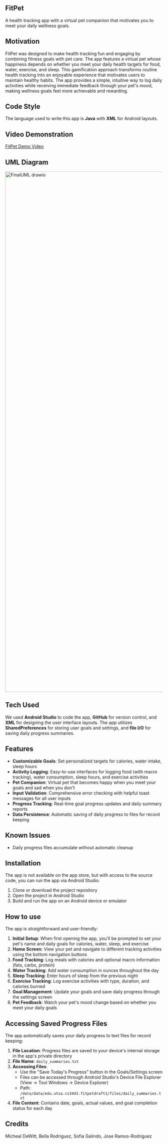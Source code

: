 ## **FitPet**
A health tracking app with a virtual pet companion that motivates you to meet your daily wellness goals.

## **Motivation**
FitPet was designed to make health tracking fun and engaging by combining fitness goals with pet care. The app features a virtual pet whose happiness depends on whether you meet your daily health targets for food, water, exercise, and sleep. This gamification approach transforms routine health tracking into an enjoyable experience that motivates users to maintain healthy habits. The app provides a simple, intuitive way to log daily activities while receiving immediate feedback through your pet's mood, making wellness goals feel more achievable and rewarding.

## **Code Style**
The language used to write this app is **Java** with **XML** for Android layouts.

## **Video Demonstration**
[FitPet Demo Video](https://drive.google.com/file/d/1reRHDCmxa8x4iSiomtjS7YasO9vgiE9w/view?usp=sharing)

## **UML Diagram**
<img width="2161" height="1661" alt="FinalUML drawio" src="https://github.com/user-attachments/assets/f4d84b87-ea11-4804-b0a5-8daab9f2891b" />


## **Tech Used**
We used **Android Studio** to code the app, **GitHub** for version control, and **XML** for designing the user interface layouts. The app utilizes **SharedPreferences** for storing user goals and settings, and **file I/O** for saving daily progress summaries.

## **Features**
- **Customizable Goals**: Set personalized targets for calories, water intake, sleep hours
- **Activity Logging**: Easy-to-use interfaces for logging food (with macro tracking), water consumption, sleep hours, and exercise activities
- **Pet Companion**: Virtual pet that becomes happy when you meet your goals and sad when you don't
- **Input Validation**: Comprehensive error checking with helpful toast messages for all user inputs
- **Progress Tracking**: Real-time goal progress updates and daily summary reports
- **Data Persistence**: Automatic saving of daily progress to files for record keeping

## **Known Issues**
- Daily progress files accumulate without automatic cleanup

## **Installation**
The app is not available on the app store, but with access to the source code, you can run the app via Android Studio:
1. Clone or download the project repository
2. Open the project in Android Studio
3. Build and run the app on an Android device or emulator

## **How to use**
The app is straightforward and user-friendly:

1. **Initial Setup**: When first opening the app, you'll be prompted to set your pet's name and daily goals for calories, water, sleep, and exercise
2. **Home Screen**: View your pet and navigate to different tracking activities using the bottom navigation buttons
3. **Food Tracking**: Log meals with calories and optional macro information (fats, carbs, protein)
4. **Water Tracking**: Add water consumption in ounces throughout the day
5. **Sleep Tracking**: Enter hours of sleep from the previous night
6. **Exercise Tracking**: Log exercise activities with type, duration, and calories burned
7. **Goal Management**: Update your goals and save daily progress through the settings screen
8. **Pet Feedback**: Watch your pet's mood change based on whether you meet your daily goals

## **Accessing Saved Progress Files**
The app automatically saves your daily progress to text files for record keeping:

1. **File Location**: Progress files are saved to your device's internal storage in the app's private directory
2. **File Name**: `daily_summaries.txt`
3. **Accessing Files**: 
   - Use the "Save Today's Progress" button in the Goals/Settings screen
   - Files can be accessed through Android Studio's Device File Explorer (View -> Tool Windows -> Device Explorer)
   - Path: `/data/data/edu.utsa.cs3443.fitpetdraft1/files/daily_summaries.txt`
4. **File Content**: Contains date, goals, actual values, and goal completion status for each day

## **Credits**
Micheal DeWitt, Bella Rodriguez, Sofia Galindo, Jose Ramos-Rodriguez

